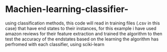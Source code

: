 # Machien-learning-classifier-
using classification methods, this code will read in training files (.csv in this case) that have end states to their instances, for this example i have used amazon reviews for their feature extraction and trained the algorithm to then test the accuracy of the endstates based on the learning the algorithm has perfromed with each classifier, using sciki-learn
